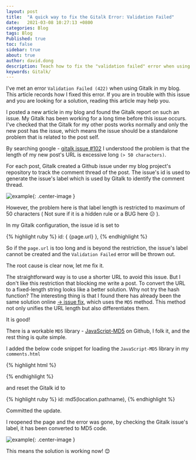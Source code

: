 ```yaml
---
layout: post
title:  "A quick way to fix the Gitalk Error: Validation Failed"
date:   2021-03-08 10:27:13 +0800
categories: Blog
tags: Blog 
Published: true
toc: false
sidebar: true
about: true
author: david.dong
description: Teach how to fix the "validation failed" error when using Gitalk.
keywords: Gitalk/
---
```

I've met an error `Validation Failed (422)` when using Gitalk in my blog. This article records how I fixed this error. If you are in trouble with this issue and you are looking for a solution, reading this article may help you. 

I posted a new article in my blog and found the Gitalk report on such an issue. My Gitalk has been working for a long time before this issue occurs. I've checked that the Gitalk for my other posts works normally and only the new post has the issue, which means the issue should be a standalone problem that is related to the post self. 

By searching google - [gitalk issue #102](https://github.com/gitalk/gitalk/issues/102) I understood the problem is that the length of my new post's URL is excessive long `(> 50 characters)`. 

For each post, Gitalk created a Github issue under my blog project's repository to track the comment thread of the post. The issue's id is used to generate the issue's label which is used by Gitalk to identify the comment thread. 

![example]({{site.cdn_baseurl}}/assets/image/web-gitalk-fix-01.PNG "example"){: .center-image }

However, the problem here is that label length is restricted to maximum of 50 characters ( Not sure if it is a hidden rule or a BUG here 😕 ).

In my Gitalk configuration, the issue id is set to 

{% highlight ruby %}
id: { {page.url} },
{% endhighlight %}

So if the `page.url` is too long and is beyond the restriction, the issue's label cannot be created and the `Validation Failed` error will be thrown out.

The root cause is clear now, let me fix it.    <br> 

The straightforward way is to use a shorter URL to avoid this issue. But I don't like this restriction that blocking me write a post. To convert the URL to a fixed-length string looks like a better solution. Why not try the hash function? The interesting thing is that I found there has already been the same solution online [-> issue fix](https://blog.csdn.net/death05/article/details/83618887), which uses the `MD5` method. This method not only unifies the URL length but also differentiates them.

It is good! 

There is a workable `MD5` library - [JavaScript-MD5](https://github.com/blueimp/JavaScript-MD5) on Github, I folk it, and the rest thing is quite simple.

I added the below code snippet for loading the `JavaScript-MD5` library in my `comments.html` 

{% highlight html %}
<script type="text/javascript" src="{{site.cdn_baseurl}}/assets/js/md5.min.js"></script>
{% endhighlight %}

and reset the Gitalk id to 

{% highlight ruby %}
id: md5(location.pathname),
{% endhighlight %}

Committed the update. 

I reopened the page and the error was gone, by checking the Gitalk issue's label, it has been converted to MD5 code. 

![example]({{site.cdn_baseurl}}/assets/image/web-gitalk-fix-02.PNG "example"){: .center-image }

This means the solution is working now! 😊



 